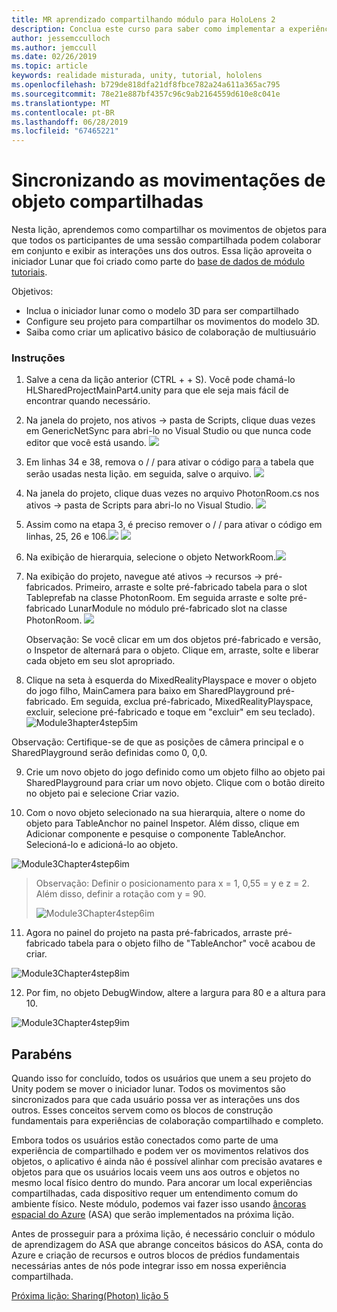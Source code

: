 ```yaml
---
title: MR aprendizado compartilhando módulo para HoloLens 2
description: Conclua este curso para saber como implementar a experiências compartilhadas com vários usuários dentro de um aplicativo de 2 HoloLens.
author: jessemcculloch
ms.author: jemccull
ms.date: 02/26/2019
ms.topic: article
keywords: realidade misturada, unity, tutorial, hololens
ms.openlocfilehash: b729de818dfa21df8fbce782a24a611a365ac795
ms.sourcegitcommit: 78e21e887bf4357c96c9ab2164559d610e8c041e
ms.translationtype: MT
ms.contentlocale: pt-BR
ms.lasthandoff: 06/28/2019
ms.locfileid: "67465221"
---
```

# <a name="synchronizing-shared-object-movements"></a>Sincronizando as movimentações de objeto compartilhadas

Nesta lição, aprendemos como compartilhar os movimentos de objetos para que todos os participantes de uma sessão compartilhada podem colaborar em conjunto e exibir as interações uns dos outros. Essa lição aproveita o iniciador Lunar que foi criado como parte do [base de dados de módulo tutoriais](mrlearning-base.md).

Objetivos:

- Inclua o iniciador lunar como o modelo 3D para ser compartilhado
- Configure seu projeto para compartilhar os movimentos do modelo 3D.
- Saiba como criar um aplicativo básico de colaboração de multiusuário

### <a name="instructions"></a>Instruções


1. Salve a cena da lição anterior (CTRL + + S). Você pode chamá-lo HLSharedProjectMainPart4.unity para que ele seja mais fácil de encontrar quando necessário.

2. Na janela do projeto, nos ativos -> pasta de Scripts, clique duas vezes em GenericNetSync para abri-lo no Visual Studio ou que nunca code editor que você está usando.  ![](images/module3chapter4updatestep2.png)

3. Em linhas 34 e 38, remova o / / para ativar o código para a tabela que serão usadas nesta lição. em seguida, salve o arquivo. ![](images/module3chapter4updatestep3.png)

4. Na janela do projeto, clique duas vezes no arquivo PhotonRoom.cs nos ativos -> pasta de Scripts para abri-lo no Visual Studio. ![](images/module3chapter4updatestep4.png)

5. Assim como na etapa 3, é preciso remover o / / para ativar o código em linhas, 25, 26 e 106.![](images/module3chapter4updatestep5a.png) ![](images/module3chapter4updatestep5b.png)

6. Na exibição de hierarquia, selecione o objeto NetworkRoom.![](images/module3chapter4updatestep6.png)

7. Na exibição do projeto, navegue até ativos -> recursos -> pré-fabricados. Primeiro, arraste e solte pré-fabricado tabela para o slot Tableprefab na classe PhotonRoom. Em seguida arraste e solte pré-fabricado LunarModule no módulo pré-fabricado slot na classe PhotonRoom. ![](images/module3chapter4updatestep7.png)

   Observação: Se você clicar em um dos objetos pré-fabricado e versão, o Inspetor de alternará para o objeto. Clique em, arraste, solte e liberar cada objeto em seu slot apropriado.



8. Clique na seta à esquerda do MixedRealityPlayspace e mover o objeto do jogo filho, MainCamera para baixo em SharedPlayground pré-fabricado. Em seguida, exclua pré-fabricado, MixedRealityPlayspace, excluir, selecione pré-fabricado e toque em "excluir" em seu teclado).
![Module3hapter4step5im](images/module3chapter4step5im.PNG)

Observação:  Certifique-se de que as posições de câmera principal e o SharedPlayground serão definidas como 0, 0,0.

9. Crie um novo objeto do jogo definido como um objeto filho ao objeto pai SharedPlayground para criar um novo objeto. Clique com o botão direito no objeto pai e selecione Criar vazio. 

10. Com o novo objeto selecionado na sua hierarquia, altere o nome do objeto para TableAnchor no painel Inspetor. Além disso, clique em Adicionar componente e pesquise o componente TableAnchor. Selecioná-lo e adicioná-lo ao objeto. 

![Module3Chapter4step6im](images/module3chapter4step7im.PNG)

> Observação: Definir o posicionamento para x = 1, 0,55 = y e z = 2. Além disso, definir a rotação com y = 90. 
>
> ![Module3Chapter4step6im](images/module3chapter4noteim.PNG)

11. Agora no painel do projeto na pasta pré-fabricados, arraste pré-fabricado tabela para o objeto filho de "TableAnchor" você acabou de criar.

![Module3Chapter4step8im](images/module3chapter4step8im.PNG)



12. Por fim, no objeto DebugWindow, altere a largura para 80 e a altura para 10.

![Module3Chapter4step9im](images/module3chapter4step11im.PNG)




## <a name="congratulations"></a>Parabéns


Quando isso for concluído, todos os usuários que unem a seu projeto do Unity podem se mover o iniciador lunar. Todos os movimentos são sincronizados para que cada usuário possa ver as interações uns dos outros. Esses conceitos servem como os blocos de construção fundamentais para experiências de colaboração compartilhado e completo. 

Embora todos os usuários estão conectados como parte de uma experiência de compartilhado e podem ver os movimentos relativos dos objetos, o aplicativo é ainda não é possível alinhar com precisão avatares e objetos para que os usuários locais veem uns aos outros e objetos no mesmo local físico dentro do mundo. Para ancorar um local experiências compartilhadas, cada dispositivo requer um entendimento comum do ambiente físico. Neste módulo, podemos vai fazer isso usando [âncoras espacial do Azure](<https://azure.microsoft.com/en-us/services/spatial-anchors/>) (ASA) que serão implementados na próxima lição.

Antes de prosseguir para a próxima lição, é necessário concluir o módulo de aprendizagem do ASA que abrange conceitos básicos do ASA, conta do Azure e criação de recursos e outros blocos de prédios fundamentais necessárias antes de nós pode integrar isso em nossa experiência compartilhada.

[Próxima lição: Sharing(Photon) lição 5](mrlearning-sharing(photon)-ch5.md)

